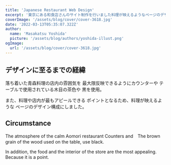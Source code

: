 ```yaml
---
title: 'Japanese Restaurant Web Design'
excerpt: '東京にある和食店さんのサイト制作を行いました料理が映えるようなページのデザイン構成にしています。'
coverImage: '/assets/blog/cover/cover-3618.jpg'
date: '2022-03-13T05:35:07.322Z'
author:
  name: 'Masakatsu Yoshida'
  picture: '/assets/blog/authors/yoshida-illust.png'
ogImage:
  url: '/assets/blog/cover/cover-3618.jpg'
---
```




## デザインに至るまでの経緯

落ち着いた青森料理の店内の雰囲気を
最大限反映できるようにカウンターや
テーブルで使用されている木目の茶色や
黒を使用。

また、料理や店内が最もアピールできる
ポイントとなるため、料理が映えるような
ページのデザイン構成にしました。

## Circumstance

The atmosphere of the calm Aomori restaurant
Counters and　The brown grain of the wood used on the table,
use black.

In addition, the food and the interior of the store are the most appealing.
Because it is a point.
